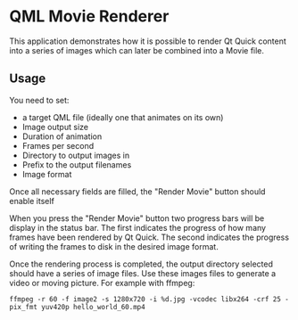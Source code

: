 # QML Movie Renderer

This application demonstrates how it is possible to render Qt Quick content into a series of images which can later be combined into a Movie file.

## Usage
You need to set:
 - a target QML file (ideally one that animates on its own)
 - Image output size
 - Duration of animation
 - Frames per second
 - Directory to output images in
 - Prefix to the output filenames
 - Image format
 
Once all necessary fields are filled, the "Render Movie" button should enable itself
 
When you press the "Render Movie" button two progress bars will be display in the status bar.
The first indicates the progress of how many frames have been rendered by Qt Quick.
The second indicates the progress of writing the frames to disk in the desired image format.
 
Once the rendering process is completed, the output directory selected should have a series of image files. Use these images files to generate a video or moving picture.  For example with ffmpeg:

`ffmpeg -r 60 -f image2 -s 1280x720 -i %d.jpg -vcodec libx264 -crf 25 -pix_fmt yuv420p hello_world_60.mp4`
